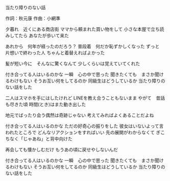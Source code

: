 当たり障りのない話

作詞：秋元康
作曲：小網準

夕暮れ　近くにある商店街
ママから頼まれた買い物をして
小さな本屋で立ち読みしてたら
あなたが歩いて来た

あれから　何年が経ったのだろう？
普段着　何だか恥ずかしくなった
ずっと　片想いで終わった人
ちゃんと着替えればよかった

髪が短い今に　そんなに驚くなんて
少しくらいは覚えていてくれた

付き合ってる人はいるのかな
一瞬　心の中で思った
聞きたくても　まさか聞けるわけもない
そうお互い何をしてるのか
同級生はどうしているか
当たり障りのない話をした

二人はスマホを手にはしたけれど
LINEを教え合うこともないまま
やがて　昔話も尽きた頃
時間(とき)はまた動き出した

地元でばったり会う偶然は奇跡じゃない
考えてみればよくあることだよね

付き合ってる人はいるのかな
ただの好奇心の振りをした
彼女はいないよって言われたところで
どんなリアクションをすればいい
先の展開がわからなくて
ぎこちなく「じゃあね」と背中向けた

再会しても懐かしむだけ
もうあの頃に戻せやしないんだ

付き合ってる人はいるのかな
一瞬　心の中で思った
聞きたくても　まさか聞けるわけもない
そうお互い何をしてるのか
同級生はどうしているか
当たり障りのない話をした